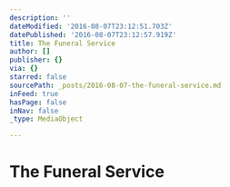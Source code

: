 ```yaml
---
description: ''
dateModified: '2016-08-07T23:12:51.703Z'
datePublished: '2016-08-07T23:12:57.919Z'
title: The Funeral Service
author: []
publisher: {}
via: {}
starred: false
sourcePath: _posts/2016-08-07-the-funeral-service.md
inFeed: true
hasPage: false
inNav: false
_type: MediaObject

---
```

# The Funeral Service